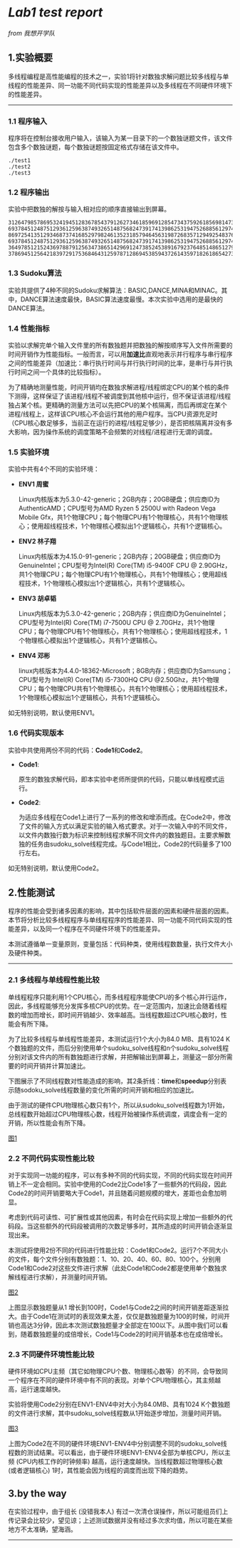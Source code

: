 # *Lab1 test report*

*from 我想开学队*

## 1.**实验概要**

多线程编程是高性能编程的技术之一，实验1将针对数独求解问题比较多线程与单线程的性能差异、同一功能不同代码实现的性能差异以及多线程在不同硬件环境下的性能差异。

------

### 1.1 程序输入

程序将在控制台接收用户输入，该输入为某一目录下的一个数独谜题文件，该文件包含多个数独谜题，每个数独谜题按固定格式存储在该文件中。

```
./test1 
./test2
./test3
```

### 1.2 程序输出

实验中把数独的解按与输入相对应的顺序直接输出到屏幕。

```
312647985786953241945128367854379126273461859691285473437592618569814732128736594
693784512487512936125963874932651487568247391741398625319475268856129743274836159 
869725413512934687374168529798246135231857946456319872683571294925483761147692358
693784512487512936125963874932651487568247391741398625319475268856129743274836159
364978512152436978879125634738651429691247385245389167923764851486512793517893246
378694512564218397291753684643125978712869453859437261435971826186542739927386145
```

### 1.3 **Sudoku算法**

实验共提供了4种不同的Sudoku求解算法：BASIC,DANCE,MINA和MINAC。其中，DANCE算法速度最快，BASIC算法速度最慢。本次实验中选用的是最快的DANCE算法。

### 1.4 性能指标

实验以求解完单个输入文件里的所有数独题并把数独的解按顺序写入文件所需要的时间开销作为性能指标。一般而言，可以用**加速比**直观地表示并行程序与串行程序之间的性能差异（加速比：串行执行时间与并行执行时间的比率，是串行与并行执行时间之间一个具体的比较指标）。

为了精确地测量性能，时间开销均在数独求解进程/线程绑定CPU的某个核的条件下测得，这样保证了该进程/线程不被调度到其他核中运行，但不保证该进程/线程独占某个核。更精确的测量方法可以先把CPU的某个核隔离，而后再绑定在某个进程/线程上，这样该CPU核心不会运行其他的用户程序。当CPU资源充足时（CPU核心数足够多，当前正在运行的进程/线程足够少），是否把核隔离并没有多大影响，因为操作系统的调度策略不会频繁的对线程/进程进行无谓的调度。

### 1.5 实验环境

实验中共有4个不同的实验环境：

- **ENV1 周蜜**

  Linux内核版本为5.3.0-42-generic；2GB内存；20GB硬盘；供应商ID为AuthenticAMD；CPU型号为AMD Ryzen 5 2500U with Radeon Vega Mobile Gfx，共1个物理CPU；每个物理CPU有1个物理核心，共有1个物理核心；使用超线程技术，1个物理核心模拟出1个逻辑核心，共有1个逻辑核心。

- **ENV2 林子翔**

  Linux内核版本为4.15.0-91-generic；2GB内存；20GB硬盘；供应商ID为GenuineIntel；CPU型号为Intel(R) Core(TM) i5-9400F CPU @ 2.90GHz，共1个物理CPU；每个物理CPU有1个物理核心，共有1个物理核心；使用超线程技术，1个物理核心模拟出1个逻辑核心，共有1个逻辑核心。

- **ENV3 胡卓韬**

  Linux内核版本为5.3.0-42-generic；2GB内存；供应商ID为GenuineIntel；CPU型号为Intel(R) Core(TM) i7-7500U CPU @ 2.70GHz，共1个物理CPU；每个物理CPU有1个物理核心，共有1个物理核心；使用超线程技术，1个物理核心模拟出1个逻辑核心，共有1个逻辑核心。

- **ENV4 邓彬**

  linux内核版本为4.4.0-18362-Microsoft；8GB内存；供应商ID为Samsung；CPU型号为 Intel(R) Core(TM) i5-7300HQ CPU @2.50Ghz，共1个物理CPU；每个物理CPU共有1个物理核心，共有1个物理核心；使用超线程技术，1个物理核心模拟出1个逻辑核心，共有1个逻辑核心。

如无特别说明，默认使用ENV1。

### 1.6 代码实现版本

实验中共使用两份不同的代码：**Code1**和**Code2**。

- **Code1**:

  原生的数独求解代码，即本实验中老师所提供的代码，只能以单线程模式运行。

- **Code2**:

  为适应多线程在Code1上进行了一系列的修改和增添而成。在Code2中，修改了文件的输入方式以满足实验的输入格式要求。对于一次输入中的不同文件，以文件内数独行数为标识来控制线程求解不同文件内的数独题目。主要求解数独的任务由sudoku_solve线程完成。与Code1相比，Code2的代码量多了100行左右。

如无特别说明，默认使用Code2。



## 2.**性能测试**

程序的性能会受到诸多因素的影响，其中包括软件层面的因素和硬件层面的因素。本节将分析比较多线程程序与单线程程序的性能差异、同一功能不同代码实现的性能差异，以及同一个程序在不同硬件环境下的性能差异。

本测试遵循单一变量原则，变量包括：代码种类，使用线程数数量，执行文件大小及硬件种类。

-----

### 2.1 多线程与单线程性能比较

单线程程序只能利用1个CPU核心，而多线程程序能使CPU的多个核心并行运作，因此，多线程能够充分发挥多核CPU的优势。在一定范围内，加速比会随着线程数的增加而增长，即时间开销越少、效率越高。当线程数超过CPU核心数时，性能会有所下降。

为了比较多线程与单线程性能差异，本测试运行1个大小为84.0 MB、具有1024 K个数独题的文件，而后分别使用单个sudoku_solve线程和n个sudoku_solve线程分别对该文件内的所有数独题进行求解，并把解输出到屏幕上，测量这一部分所需要的时间开销并计算加速比。

下图展示了不同线程数对性能造成的影响，其2条折线：**time**和**speedup**分别表示随sodoku_solve线程数量的变化所需的时间开销和相应的加速比。

由于测试的硬件CPU物理核心数只有1个，所以从sudoku_solve线程数为1开始，总线程数开始超过CPU物理核心数，线程开始被操作系统调度，调度会有一定的开销，所以性能会有所下降。

[图1](https://github.com/Mizhoum/CloudComputingLabs/blob/master/1.png)

### 2.2 不同代码实现性能比较

对于实现同一功能的程序，可以有多种不同的代码实现，不同的代码实现在时间开销上不一定会相同。实验中使用的Code2比Code1多了一些额外的代码段，因此Code2的时间开销要略大于Code1，并且随着问题规模的增大，差距也会愈加明显。

考虑到代码可读性、可扩展性或其他因素，有时会在代码实现上增加一些额外的代码段。当这些额外的代码段被调用的次数足够多时，其所造成的时间开销会逐渐显现出来。

本测试将使用2份不同的代码进行性能比较：Code1和Code2。运行7个不同大小的文件，每个文件分别有数独题：1、10、20、40、60、80、100个。分别用Code1和Code2对这些文件进行求解（此处Code1和Code2都是使用单个数独求解线程进行求解），并测量时间开销。

[图2](https://github.com/Mizhoum/CloudComputingLabs/blob/master/2.png)

上图显示数独题量从1 增长到100时，Code1与Code2之间的时间开销差距逐渐拉大。由于Code1在测试时的表现效果太差，仅仅是数独题量为100的时候，时间开销也高达3分钟，因此本次测试数独题量才全部定在100以下。从图中我们可以看到，随着数独题量的成倍增长，Code1与Code2的时间开销基本也在成倍增长。

### 2.3 不同硬件环境性能比较

硬件环境如CPU主频（其它如物理CPU个数、物理核心数等）的不同，会导致同一个程序在不同的硬件环境中有不同的表现。对单个CPU物理核心，其主频越高，运行速度越快。

实验将使用Code2分别在ENV1-ENV4中对大小为84.0MB、具有1024 K个数独题的文件进行求解，其中sudoku_solve线程数从1开始逐步增加，测量时间开销。

[图3](https://github.com/Mizhoum/CloudComputingLabs/blob/master/3.png)

上图为Code2在不同的硬件环境ENV1-ENV4中分别调整不同的sudoku_solve线程数的测试结果。可以看出，由于硬件环境ENV1-ENV4全部为单核CPU，所以主频 (CPU内核工作的时钟频率) 越高，运行速度越快。当线程数超过物理核心数 (或者逻辑核心) 1时，其性能会因为线程的调度而出现下降的趋势。



## 3.by the way

在实验过程中，由于组长 (没错我本人) 有过一次清仓误操作，所以可能组员们上传记录会比较少，望见谅；上述测试数据并没有经过多次求均值，所以可能在某些地方不太准确，望海涵。

----
